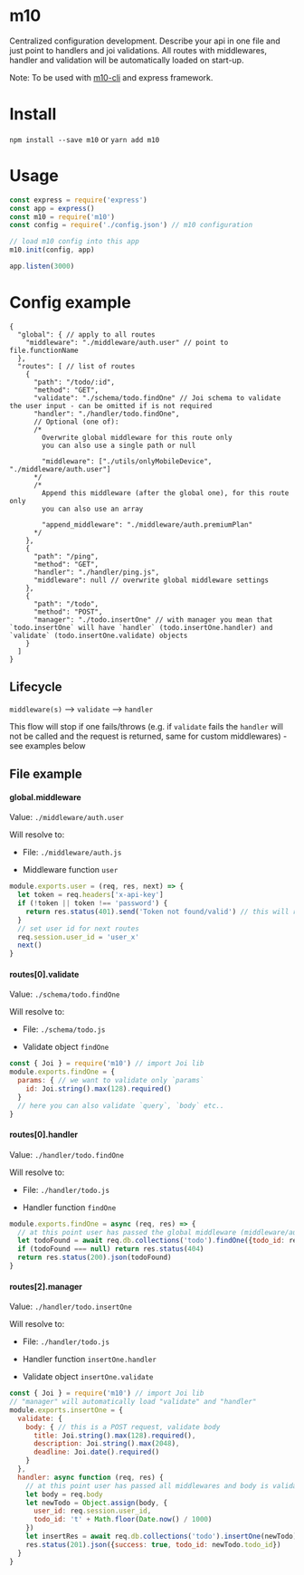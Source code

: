 # m10

Centralized configuration development.
Describe your api in one file and just point to handlers and joi validations.
All routes with middlewares, handler and validation will be automatically loaded on start-up.

Note: To be used with [m10-cli](https://github.com/V3RITAS-UTD/m10-cli) and express framework.

# Install

`npm install --save m10` or `yarn add m10`

# Usage

```js
const express = require('express')
const app = express()
const m10 = require('m10')
const config = require('./config.json') // m10 configuration

// load m10 config into this app
m10.init(config, app)

app.listen(3000)

```

# Config example

```
{
  "global": { // apply to all routes
    "middleware": "./middleware/auth.user" // point to file.functionName
  },
  "routes": [ // list of routes
    {
      "path": "/todo/:id",
      "method": "GET",
      "validate": "./schema/todo.findOne" // Joi schema to validate the user input - can be omitted if is not required
      "handler": "./handler/todo.findOne",
      // Optional (one of):
      /*
        Overwrite global middleware for this route only
        you can also use a single path or null

        "middleware": ["./utils/onlyMobileDevice", "./middleware/auth.user"]
      */
      /*
        Append this middleware (after the global one), for this route only
        you can also use an array

        "append_middleware": "./middleware/auth.premiumPlan"
      */
    },
    {
      "path": "/ping",
      "method": "GET",
      "handler": "./handler/ping.js",
      "middleware": null // overwrite global middleware settings
    },
    {
      "path": "/todo",
      "method": "POST",
      "manager": "./todo.insertOne" // with manager you mean that `todo.insertOne` will have `handler` (todo.insertOne.handler) and `validate` (todo.insertOne.validate) objects
    }
  ]
}
```

## Lifecycle

`middleware(s)` --> `validate` --> `handler`

This flow will stop if one fails/throws (e.g. if `validate` fails the `handler` will not be called and the request is returned, same for custom middlewares) - see examples below

## File example

#### global.middleware

Value: `./middleware/auth.user`

Will resolve to:

 * File: `./middleware/auth.js`

 * Middleware function `user`

```js
module.exports.user = (req, res, next) => {
  let token = req.headers['x-api-key']
  if (!token || token !== 'password') {
    return res.status(401).send('Token not found/valid') // this will return, validation and handler won't be called 
  }
  // set user id for next routes
  req.session.user_id = 'user_x'
  next()
}
```


#### routes[0].validate

Value: `./schema/todo.findOne`

Will resolve to:

 * File: `./schema/todo.js`

 * Validate object `findOne`


```js
const { Joi } = require('m10') // import Joi lib
module.exports.findOne = {
  params: { // we want to validate only `params`
    id: Joi.string().max(128).required()
  }
  // here you can also validate `query`, `body` etc..
}
```


#### routes[0].handler

Value: `./handler/todo.findOne`

Will resolve to:

 * File: `./handler/todo.js`

 * Handler function `findOne`

```js
module.exports.findOne = async (req, res) => {
  // at this point user has passed the global middleware (middleware/auth.user) and has entered a valid :id (schema/todo.findOne)
  let todoFound = await req.db.collections('todo').findOne({todo_id: req.params.id})
  if (todoFound === null) return res.status(404)
  return res.status(200).json(todoFound)
}
```

#### routes[2].manager

Value: `./handler/todo.insertOne`

Will resolve to:

 * File: `./handler/todo.js`

 * Handler function `insertOne.handler`

 * Validate object `insertOne.validate`

```js
const { Joi } = require('m10') // import Joi lib
// "manager" will automatically load "validate" and "handler" 
module.exports.insertOne = {
  validate: {
    body: { // this is a POST request, validate body
      title: Joi.string().max(128).required(),
      description: Joi.string().max(2048),
      deadline: Joi.date().required()
    }
  },
  handler: async function (req, res) {
    // at this point user has passed all middlewares and body is validated
    let body = req.body
    let newTodo = Object.assign(body, {
      user_id: req.session.user_id,
      todo_id: 't' + Math.floor(Date.now() / 1000)
    })
    let insertRes = await req.db.collections('todo').insertOne(newTodo)
    res.status(201).json({success: true, todo_id: newTodo.todo_id})
  }
}
```

